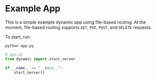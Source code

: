 # Example App

This is a simple example dynamic app using file-based routing. At the moment, file-based routing supports `GET`, `PUT`, `POST`, and `DELETE` requests.

To start, run:

`python app.py`

```python app.py
# app.py
from dynamic import start_server

if __name__ == "__main__":
    start_server()
```

